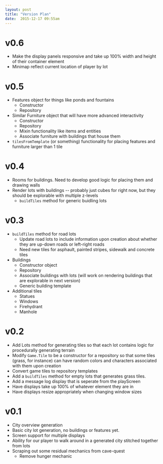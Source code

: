 ```yaml
---
layout: post
title: "Version Plan"
date:  2015-12-17 09:55am
---
```


# v0.6

* Make the display panels responsive and take up 100% width and height of their container element
* Minimap reflect current location of player by lot

# v0.5

* Features object for things like ponds and fountains
  * Constructor
  * Repository
* Similar Furniture object that will have more advanced interactivity
  * Constructor
  * Repository
  * Mixin functionality like items and entities
  * Associate furniture with buildings that house them
* `tilesFromTemplate` (or something) functionality for placing features and furniture larger than 1 tile

# v0.4

* Rooms for buildings. Need to develop good logic for placing them and drawing walls
* Render lots with buildings -- probably just cubes for right now, but they should be explorable with multiple z-levels
  * `buildTiles` method for generic buidling lots

# v0.3

* `buildTiles` method for road lots
  * Update road lots to include information upon creation about whether they are up-down roads or left-right roads
  * Need new tiles for asphault, painted stripes, sidewalk and concrete tiles
* Buildings
  * Constructor object
  * Repository
  * Associate buildings with lots (will work on rendering buildings that are explorable in next version)
  * Generic building template
* Additional tiles
  * Statues
  * Windows
  * Firehydrant
  * Manhole

# v0.2

* Add Lots method for generating tiles so that each lot contains logic for procedurally generating terrain
* Modify `Game.Tile` to be a constructor for a repository so that some tiles (grass, for instance) can have random colors and characters associated with them upon creation
* Convert game tiles to repository templates
* Add a `buildTiles` method for empty lots that generates grass tiles.
* Add a message log display that is seperate from the playScreen
* Have displays take up 100% of whatever element they are in
* Have displays resize appropriately when changing window sizes

# v0.1

* City overview generation
* Basic city lot generation, no buildings or features yet.
* Screen support for multiple displays
* Ability for our player to walk around in a generated city stitched together from lots
* Scraping out some residual mechanics from cave-quest
  * Remove hunger mechanic
